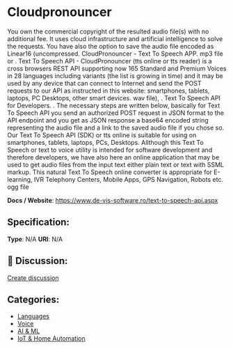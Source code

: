 # Cloudpronouncer


You own the commercial copyright of the resulted audio file(s) with no additional fee. It uses cloud infrastructure and artificial intelligence to solve the requests.  You have also the option to save the audio file encoded as Linear16 (uncompressed.  CloudPronouncer - Text To Speech APP. mp3 file or . Text To Speech API - CloudPronouncer (tts online or tts reader) is a cross browsers REST API supporting now 165 Standard and Premium Voices in 28 languages including variants (the list is growing in time) and it may be used by any device that can connect to Internet and send the POST requests to our API as instructed in this website: smartphones, tablets, laptops, PC Desktops, other smart devices. wav file), .  Text To Speech API for Developers. . The necessary steps are written below, basically for Text To Speech API you send an authorized POST request in JSON format to the API endpoint and you get as JSON response a base64 encoded string representing the audio file and a link to the saved audio file if you chose so.  Our Text To Speech API (SDK) or tts online is suitable for using on smartphones, tablets, laptops, PCs, Desktops. 
Allthough this Text To Speech or text to voice utility is intended for software development and therefore developers, we have also here an online application that may be used to get audio files from the input text either plain text or text with SSML markup. This natural Text To Speech online converter is appropriate for E-learning, IVR Telephony Centers, Mobile Apps, GPS Navigation, Robots etc. ogg file

**Docs / Website**: https://www.de-vis-software.ro/text-to-speech-api.aspx

## Specification:
**Type**:  N/A 
**URI**:  N/A 

## 💬 Discussion:
[Create discussion](https://github.com/apis-list/apis-list/discussions/new)

## Categories:
- [Languages](https://github.com/apis-list/apis-list#languages)
- [Voice](https://github.com/apis-list/apis-list#voice)
- [AI & ML](https://github.com/apis-list/apis-list#ai-and-ml)
- [IoT & Home Automation](https://github.com/apis-list/apis-list#iot-and-home-automation)



